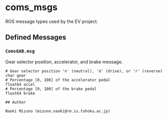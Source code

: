 # coms_msgs

ROS message types used by the EV project.

## Defined Messages

### `ComsGAB.msg`

Gear selector position, accelerator, and brake message.

```
# Gear selector position 'n' (neutral), 'd' (drive), or 'r' (reverse)
char gear
# Percentage [0, 100] of the accelerator pedal
float64 accel
# Percentage [0, 100] of the brake pedal
float64 brake

## Author

Naoki Mizuno (mizuno.naoki@rm.is.tohoku.ac.jp)
